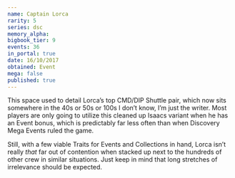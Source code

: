 ```yaml
---
name: Captain Lorca
rarity: 5
series: dsc
memory_alpha:
bigbook_tier: 9
events: 36
in_portal: true
date: 16/10/2017
obtained: Event
mega: false
published: true
---
```


This space used to detail Lorca’s top CMD/DIP Shuttle pair, which now sits somewhere in the 40s or 50s or 100s I don’t know, I’m just the writer. Most players are only going to utilize this cleaned up Isaacs variant when he has an Event bonus, which is predictably far less often than when Discovery Mega Events ruled the game.

Still, with a few viable Traits for Events and Collections in hand, Lorca isn’t really *that* far out of contention when stacked up next to the hundreds of other crew in similar situations. Just keep in mind that long stretches of irrelevance should be expected.
